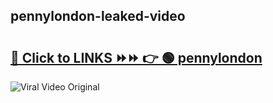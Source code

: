 
 ## pennylondon-leaked-video 

# <h2><a href="https://clipsfans.com/pennylondon&ref=git">🔗 Click to LINKS ⏩⏩ 👉 🟢 pennylondon </a></h2>

<a href="https://clipsfans.com/pennylondon&ref=git" rel="nofollow" data-target="animated-image.originalLink"><img src="https://i.ibb.co.com/xMMVF88/686577567.gif" alt="Viral Video Original" style="max-width: 100%; display: inline-block;" data-target="animated-image.originalImage"></a>
